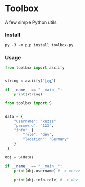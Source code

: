 # Toolbox
A few simple Python utils

### Install
```shell
py -3 -m pip install toolbox-py
```

### Usage
```py
from toolbox import asciify


string = asciify("t̤̜̗e͖s̯̘͓t̜̣̮̼͉̣̜")

if __name__ == "__main__":
    print(string)
```

```py
from toolbox import S


data = {
    "username": "xezzz",
    "password": "123",
    "info": {
        "role": "dev",
        "location": "Germany"
    }
 }

obj = S(data)

if __name__ == "__main__":
    print(obj.username) # -> xezzz

    print(obj.info.role) # -> dev
```
